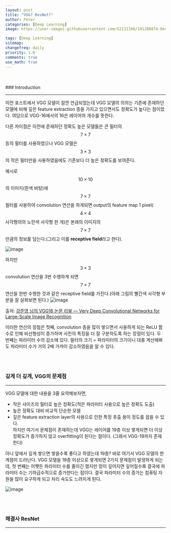 ```yaml
---
layout: post
title: "VGG? ResNet?"
author: Peter
categories: [Deep Learning]
image: https://user-images.githubusercontent.com/52132160/101280874-0e450000-380f-11eb-960d-b70d27b2908c.png

tags: [Deep Learning]
sitemap:
changefreq: daily
priority: 1.0
comments: true
use_math: true
---
```


<br>
<br>
### Introduction

---

이전 포스트에서 VGG 모델이 잠깐 언급되었는데 VGG 모델의 의의는 기존에 존재하던 모델에 비해 깊은 feature extraction 층을 가지고 있으면서도 정확도가 높다는 점이었다. 여담으로 VGG-16에서의 16은 레이어의 개수를 뜻한다.

다른 차이점은 이전에 존재하던 정확도 높은 모델들은 큰 필터의 $$ 7\times7 $$ 등의 필터를 사용하였으나 VGG 모델은 $$ 3\times3 $$의 작은 필터만을 사용하였음에도 기존보다 더 높은 정확도를 보여준다.

예시로 $$ 10\times10 $$ 의 이미지(흰색 바탕)에 $$ 7\times7 $$ 필터를 사용하여 convolution 연산을 하게되면 output의 feature map 1 pixel($$ 4\times4 $$ 사각형의의 노란색 사각형 한 개)은 본래의 이미지의 $$ 7\times7 $$ 만큼의 정보를 담는다.(그리고 이를 **receptive field**라고 한다).

![image](https://user-images.githubusercontent.com/52132160/101345628-aeac2a80-38ca-11eb-8ecc-b51b36640af2.png)

하지만 $$ 3\times3 $$ convolution 연산을 3번 수행하게 되면 $$ 7\times7 $$ 연산을 한번 수행한 것과 같은 receptive field를 가진다.(아래 그림의 빨간색 사각형 부분을 잘 살펴보면 된다.)
![image](https://user-images.githubusercontent.com/52132160/101346747-5b3adc00-38cc-11eb-9c1c-5f742e3f2ebb.png)

출처: [강준영 님의 VGG16 논문 리뷰 — Very Deep Convolutional Networks for Large-Scale Image Recognition](https://medium.com/@msmapark2/vgg16-%EB%85%BC%EB%AC%B8-%EB%A6%AC%EB%B7%B0-very-deep-convolutional-networks-for-large-scale-image-recognition-6f748235242a)

이러한 연산의 장점은 첫째, convolution 층을 많이 쌓으면서 사용하게 되는 ReLU 함수로 인해 비선형성이 증가하며 사진의 특징을 더 잘 구분하도록 하는 장점이 있다. 두 번째는 파라미터 수의 감소에 있다. 필터의 크기 = 파라미터의 크기이니 대충 계산해봐도 파라미터 수가 거의 2배 가까이 감소하였음을 알 수 있다.

<br>
<br>

### 깊게 더 깊게, VGG의 문제점

---

VGG 모델에 대한 내용을 3줄 요약해보자면,

- 작은 사이즈의 필터로 높은 정확도(적은 파라미터 사용으로 높은 정확도 도출)
- 높은 정확도 대비 비교적 단순한 모델
- 깊은 feature extraction layer의 사용으로 인한 특징 추출 용이
  정도를 꼽을 수 있다.
  <br>
  하지만 여기서 문제점이 존재하는데 VGG는 레이어를 19층 이상 쌓게되면 더 이상 정확도가 증가하지 않고 overfitting이 된다는 점이다.
  (그래서 VGG-19까지 존재한다)

아니 앞에서 깊게 쌓으면 쌓을수록 좋다고 하였는데 19층? 바로 여기서 VGG 모델의 한계점이 드러난다. VGG 모델을 19층 이상으로 쌓게되면 2가지 문제점이 발생하게 되는데, 첫 번째는 어쨋든 파라미터 수를 줄이긴 했지만 망이 깊어지면 깊어질수록 결국에 파라미터 수는 기하급수적으로 증가한다는 점이다. 결국 파라미터 수의 증가는 컴퓨팅 자원을 많이 요구하게 되고 처리 속도도 느려지게 된다.

![image](https://user-images.githubusercontent.com/52132160/101353258-a1953880-38d6-11eb-9f45-3637f893d999.png)

<br>
<br>

### 해결사 ResNet

---

